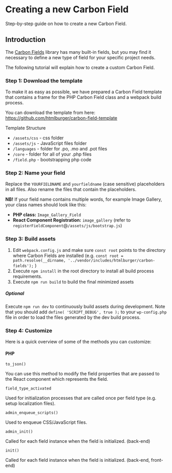 # Creating a new Carbon Field

Step-by-step guide on how to create a new Carbon Field.

## Introduction

The [Carbon Fields](https://github.com/htmlburger/carbon-fields) library has many built-in fields, but you may find it necessary to define a new type of field for your specific project needs.

The following tutorial will explain how to create a custom Carbon Field.

### Step 1: Download the template

To make it as easy as possible, we have prepared a Carbon Field template that contains a frame for the PHP Carbon Field class and a webpack build process.

You can download the template from here: https://github.com/htmlburger/carbon-field-template

Template Structure

- `/assets/css` - css folder
- `/assets/js` - JavaScript files folder
- `/languages` - folder for .po, .mo and .pot files
- `/core` - folder for all of your .php files
- `/field.php` - bootstrapping php code

### Step 2: Name your field

Replace the `YOURFIELDNAME` and `yourfieldname` (case sensitive) placeholders in all files. Also rename the files that contain the placeholders.

**NB!** If your field name contains multiple words, for example Image Gallery, your class names should look like this:

* **PHP class:** `Image_Gallery_Field`
* **React Component Registration:** `image_gallery` (refer to `registerFieldComponent`@`/assets/js/bootstrap.js`)

### Step 3: Build assets

1. Edit `webpack.config.js` and make sure `const root` points to the directory where Carbon Fields are installed (e.g. `const root = path.resolve(__dirname, '../vendor/includes/htmlburger/carbon-fields');` )
1. Execute `npm install` in the root directory to install all build process requirements.
1. Execute `npm run build` to build the final minimized assets

##### Optional

Execute `npm run dev` to continuously build assets during development. Note that you should add `define( 'SCRIPT_DEBUG', true );` to your `wp-config.php` file in order to load the files generated by the dev build process.

### Step 4: Customize

Here is a quick overview of some of the methods you can customize:

#### PHP

`to_json()`

You can use this method to modify the field properties that are passed to the React component which represents the field.

`field_type_activated`

Used for initialization processes that are called once per field type (e.g. setup localization files).

`admin_enqueue_scripts()`

Used to enqueue CSS/JavaScript files.

`admin_init()`

Called for each field instance when the field is initialized. (back-end)

`init()`

Called for each field instance when the field is initialized. (back-end, front-end)
